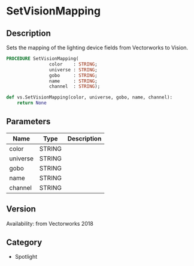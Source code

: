 # SetVisionMapping

## Description
Sets the mapping of the lighting device fields from Vectorworks to Vision.

```pascal
PROCEDURE SetVisionMapping(
				color    : STRING;
				universe : STRING;
				gobo     : STRING;
				name     : STRING;
				channel  : STRING);
```

```python
def vs.SetVisionMapping(color, universe, gobo, name, channel):
    return None
```

## Parameters
|Name|Type|Description|
|---|---|---|
|color|STRING|   |
|universe|STRING|   |
|gobo|STRING|   |
|name|STRING|   |
|channel|STRING|   |

## Version
Availability: from Vectorworks 2018

## Category
* Spotlight

